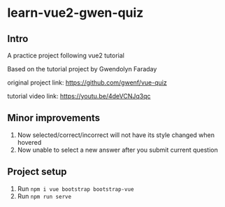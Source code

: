 # learn-vue2-gwen-quiz

## Intro

A practice project following vue2 tutorial

Based on the tutorial project by Gwendolyn Faraday

original project link: https://github.com/gwenf/vue-quiz

tutorial video link: https://youtu.be/4deVCNJq3qc

## Minor improvements
1. Now selected/correct/incorrect will not have its style changed when hovered
2. Now unable to select a new answer after you submit current question


## Project setup

1. Run `npm i vue bootstrap bootstrap-vue`
2. Run `npm run serve`
